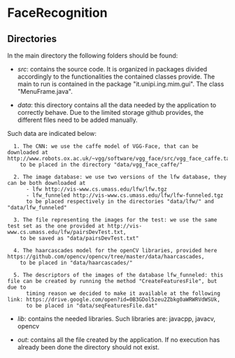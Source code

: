 # FaceRecognition

## Directories
In the main directory the following folders should be found:

  - <i>src</i>: contains the source code. It is organized in packages divided accordingly to the functionalities the contained classes provide. The main to run is contained in the package "it.unipi.ing.mim.gui". The class "MenuFrame.java".

  - <i>data</i>: this directory contains all the data needed by the application to correctly behave. Due to the limited storage github provides, the different files need to be added manually.

  Such data are indicated below:

      1. The CNN: we use the caffe model of VGG-Face, that can be downloaded at http://www.robots.ox.ac.uk/~vgg/software/vgg_face/src/vgg_face_caffe.tar.gz,
        to be placed in the directory "data/vgg_face_caffe/"

      2. The image database: we use two versions of the lfw database, they can be both downloaded at
          - lfw http://vis-www.cs.umass.edu/lfw/lfw.tgz
          - lfw_funneled http://vis-www.cs.umass.edu/lfw/lfw-funneled.tgz
          to be placed respectively in the directories "data/lfw/" and "data/lfw_funneled"

      3. The file representing the images for the test: we use the same test set as the one provided at http://vis-www.cs.umass.edu/lfw/pairsDevTest.txt,
        to be saved as "data/pairsDevTest.txt"

      4. The haarcascades model for the openCV libraries, provided here https://github.com/opencv/opencv/tree/master/data/haarcascades,
        to be placed in "data/haarcascades/"

      5. The descriptors of the images of the database lfw_funneled: this file can be created by running the method "CreateFeaturesFile", but due to
          timing reason we decided to make it available at the following link: https://drive.google.com/open?id=0B3GDol5zeu2Zbkg0aWRWRVdWSUk,
          to be placed in "data/seqFeaturesFile.dat"

  - <i>lib</i>: contains the needed libraries. Such libraries are:
                javacpp, javacv, opencv

  - <i>out</i>: contains all the file created by the application. If no execution has already been done the directory should not exist.
